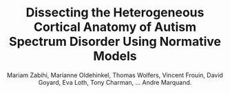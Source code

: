 ---
author: Mariam Zabihi, Marianne Oldehinkel, Thomas Wolfers, Vincent Frouin, David Goyard, Eva Loth, Tony Charman, ... Andre Marquand.
title: Dissecting the Heterogeneous Cortical Anatomy of Autism Spectrum Disorder Using Normative Models
journal: Biological Psychiatry-Cognitive Neuroscience and Neuroimaging
year: 2019
type: article
doi: 10.1016/j.bpsc.2018.11.013
volume: 4
number: 6, SI
pages: 567-578
---